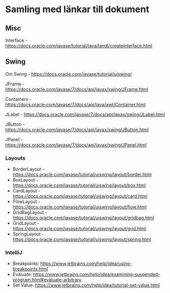 # Samling med länkar till dokument

## Misc

Interface - https://docs.oracle.com/javase/tutorial/java/IandI/createinterface.html

## Swing
Om Swing - https://docs.oracle.com/javase/tutorial/uiswing/

JFrame - https://docs.oracle.com/javase/7/docs/api/javax/swing/JFrame.html

Containers - https://docs.oracle.com/javase/7/docs/api/java/awt/Container.html

JLabel - https://docs.oracle.com/javase/7/docs/api/javax/swing/JLabel.html

JButton - https://docs.oracle.com/javase/7/docs/api/javax/swing/JButton.html

JPanel - https://docs.oracle.com/javase/7/docs/api/javax/swing/JPanel.html

### Layouts
- BorderLayout - https://docs.oracle.com/javase/tutorial/uiswing/layout/border.html
- BoxLayout - https://docs.oracle.com/javase/tutorial/uiswing/layout/box.html
- CardLayout - https://docs.oracle.com/javase/tutorial/uiswing/layout/card.html
- FlowLayout - https://docs.oracle.com/javase/tutorial/uiswing/layout/flow.html
- GridBagLayout - https://docs.oracle.com/javase/tutorial/uiswing/layout/gridbag.html
- GridLayout - https://docs.oracle.com/javase/tutorial/uiswing/layout/grid.html
- SpringLayout - https://docs.oracle.com/javase/tutorial/uiswing/layout/spring.html

### IntelliJ
- Breakpoints: https://www.jetbrains.com/help/idea/using-breakpoints.html
- Evaluate: https://www.jetbrains.com/help/idea/examining-suspended-program.html#evaluate-arbitrary
- Set Value: https://www.jetbrains.com/help/idea/tutorial-set-value.html